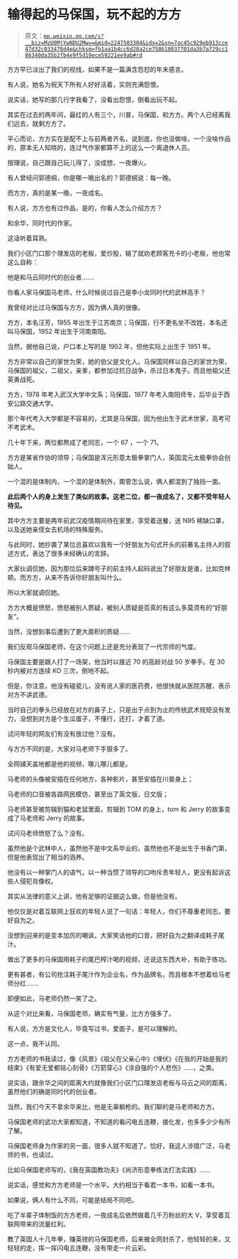 # 输得起的马保国，玩不起的方方

> 原文：[`mp.weixin.qq.com/s?__biz=MzU0MjYwNDU2Mw==&mid=2247503304&idx=2&sn=7ac45c929eb913cce47d32c033478d4e&chksm=fb1aa1b4cc6d28a2ce758618037701da3b7a729cc186340da35b2fb4e9f5d19ece59221ee9ab#rd`](http://mp.weixin.qq.com/s?__biz=MzU0MjYwNDU2Mw==&mid=2247503304&idx=2&sn=7ac45c929eb913cce47d32c033478d4e&chksm=fb1aa1b4cc6d28a2ce758618037701da3b7a729cc186340da35b2fb4e9f5d19ece59221ee9ab#rd)

方方早已淡出了我们的视线，如果不是一篇满含怨怼的年末感言。

有人说，她名为祝天下所有人好好活着，实则充满怨恨。

说实话，她写的那几行字我看了，没看出怨恨，倒看出玩不起。

其实在过去的两年间，最红的人有三个，川普，马保国，和方方。两个人已经离我们远去，就剩方方了。

平心而论，方方实在是配不上与前两者齐名，说到底，你也没做啥，一个没啥作品的，原本无人知晓的，连过气作家都算不上的这么一个离退休人员。

按理说，自己跟自己玩儿得了，没成想，一夜爆火。

有人曾经问郭德纲，你是哪一晚出名的？郭德纲说：每一晚。

而方方，真的是某一晚，一夜成名。

有人说，方方也有过作品，是的，你看人怎么介绍方方？

和余华，同时代的作家。

这话听着耳熟。

我们小区门口那个理发店的老板，爱炒股，输了就劝老顾客充卡的小老板，他也常这么自称：

他是和马云同时代的创业者.......

你看人家马保国马老师，什么时候说过自己是李小龙同时代的武林高手？

我曾经对比过马保国与方方，因为俩人真的很像。

方方，本名汪芳，1955 年出生于江苏南京；马保国，行不更名坐不改姓，本名还叫马保国，1952 年出生于河南南阳。

当然，据他自己说，户口本上写的是 1952 年，但他实际上出生于 1951 年。

方方非常以自己的家世为荣，她的伯父是文化人。马保国同样以自己的家世为荣，马保国的祖父，二祖父，亲爹，都参加过抗日战争，杀过日本鬼子。而且他祖父还英勇战死。

方方，1978 年考入武汉大学中文系；马保国，1977 年考入南阳师专，后毕业于西安公路交通大学。

那个年代考入大学都是不容易的，尤其是马保国，因为他出生于武术世家，高考可不考武术。

几十年下来，两位都熬成了老同志，一个 67 ，一个 71。

方方是某省作协的领导；马保国是浑元形意太极拳掌门人，英国混元太极拳协会创始人。

一个混的是体制内，一个混的是体制外，甭管怎么说，俩人都混到了独挡一面。

**此后两个人的身上发生了类似的故事。这老二位，都一夜成名了，又都不受年轻人待见。**

其中方方主要是两年前武汉疫情期间待在家里，享受着送餐，送 N95 稀缺口罩，以及送她亲侄女去机场的特殊服务。

与此同时，她抄袭了某位总喜欢以我有一个好朋友为句式开头的前著名主持人的叙述方式，表达了很多未经确认的言辞。

大家伙调侃她，因为那位后来蹲号子的前主持人起码说出了好朋友是谁，比如克林顿。而方方，从来不告诉你好朋友叫什么。

所以大家就调侃她。

方方大概是愤怒，愤怒被别人质疑，被别人质疑是否真的有这么多莫须有的“好朋友”。

当然，没想到事后遭到了更大面积的质疑......

我们反观马保国老师，在这个问题上还是充分表现了一代宗师的气度。

马保国主要是跟人打了一场架，他当时以接近 70 的高龄对战 50 岁拳手。在 30 秒内被对方连续 KO 三次，倒地不起。

但是，你注意，他没有碰瓷儿，没有讹人家的医药费，他很快就从医院苏醒，表示对方不讲武德。

当时自己的拳头已经放在对方的鼻子上，只是出于点到为止的传统武术规矩没有发力，没想到对方是个生瓜蛋子，不懂行，还打，才着了道。

试问年轻的网友们有没有放过他？没有。

与方方不同的是，大家对马老师下手狠多了。

全网铺天盖地都是他的视频，哪儿哪儿都是。

马老师的头像被安插在任何地方，各种影片，甚至安插在川普身上；

马老师的口音被各路网民模仿，甚至出了英文版，日文版；

马老师甚至被剪辑到猫和老鼠里面，剪辑到 TOM 的身上，tom 和 Jerry 的故事变成了马老师和 Jerry 的故事。

试问马老师愤怒了么？没有。

虽然他是个武林中人，虽然他不是中文系毕业的，虽然他也不是出生于书香门第，但是他表现出了相当的涵养。

他没有以一种掌门人的语气，以一种当惯了领导的口吻斥责年轻人，更没有起诉这些人侵犯肖像权。

其实从法律的意义上讲，他有足够的证据这么做，但是他没有。 

他仅仅是对着互联网上狂欢的年轻人说了一句话：年轻人，你们不尊重老同志，要好自为之。

没想到迎来的是变本加厉的嘲讽，大家笑话他的口音，把好自为之翻译成耗子尾汁。

做出了更多的马保国用耗子的尾巴榨汁喝的视频，还说这东西大补，有助于练功。

更有甚者，有公司抢注耗子尾汁作为企业名，作为品牌名，而且根本不想着给马老师分红.......

即便如此，马老师仍然一笑了之。

从这个对比来看，马保国老师，确实有气量，比方方强多了。

有人说，方方是文化人，毕竟写过书，爱面子，是可以理解的。

这一点，我不认同。

方方老师的书我读过，像《风景》《祖父在父亲心中》《埋伏》《在我的开始是我的结束》《有爱无爱都铭心刻骨》《万箭穿心》《涂自强的个人悲伤》.....，之类。

说实话，跟余华之间的距离大约就像我们小区门口理发店老板与马云之间的距离，虽然他们的确是同时代的创业者。

当然，我们今天不拿余华来比，他是无辜躺枪的。我们聊的是马老师和方方。 

马保国老师的武功大家都知道，不知道的看闪电五连鞭，接化发，也多多少少有所了解。 

马保国老师身为作家的另一面，很多人就不知道了。恰好，我这人涉猎广泛，马老师的书，也读过。 

比如马保国老师写的，《我在英国教功夫》《尚济形意拳练法打法实践》......

说实话，感觉和方方老师是一个水平。大约相当于看君一本书，如看一本书。

如果说，俩人有什么不同，可能是结局不同吧。

吃了半辈子体制饭的方方老师，一夜成名后依然做着几千万粉丝的大 V，享受着互联网带来的流量红利。

教了英国人十几年拳，赚英镑的马保国老师，后来被全网封杀了，他轻轻的来，又轻轻的走，挥一挥闪电五连鞭，没有带走一片云彩。